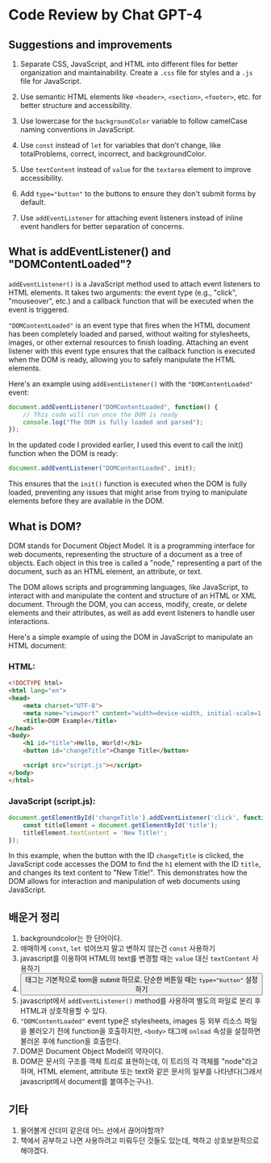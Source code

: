 # Code Review by Chat GPT-4
## Suggestions and improvements
1. Separate CSS, JavaScript, and HTML into different files for better organization and maintainability. Create a `.css` file for styles and a `.js` file for JavaScript.

2. Use semantic HTML elements like `<header>`, `<section>`, `<footer>`, etc. for better structure and accessibility.

3. Use lowercase for the `backgroundColor` variable to follow camelCase naming conventions in JavaScript.

4. Use `const` instead of `let` for variables that don't change, like totalProblems, correct, incorrect, and backgroundColor.

5. Use `textContent` instead of `value` for the `textarea` element to improve accessibility.

6. Add `type="button"` to the buttons to ensure they don't submit forms by default.

7. Use `addEventListener` for attaching event listeners instead of inline event handlers for better separation of concerns.

## What is addEventListener() and "DOMContentLoaded"?
`addEventListener()` is a JavaScript method used to attach event listeners to HTML elements. It takes two arguments: the event type (e.g., "click", "mouseover", etc.) and a callback function that will be executed when the event is triggered.

`"DOMContentLoaded"` is an event type that fires when the HTML document has been completely loaded and parsed, without waiting for stylesheets, images, or other external resources to finish loading. Attaching an event listener with this event type ensures that the callback function is executed when the DOM is ready, allowing you to safely manipulate the HTML elements.

Here's an example using `addEventListener()` with the `"DOMContentLoaded"` event:
```javascript
document.addEventListener("DOMContentLoaded", function() {
    // This code will run once the DOM is ready
    console.log("The DOM is fully loaded and parsed");
});
```
In the updated code I provided earlier, I used this event to call the init() function when the DOM is ready:
```javascript
document.addEventListener("DOMContentLoaded", init);
```
This ensures that the `init()` function is executed when the DOM is fully loaded, preventing any issues that might arise from trying to manipulate elements before they are available in the DOM.

## What is DOM?
DOM stands for Document Object Model. It is a programming interface for web documents, representing the structure of a document as a tree of objects. Each object in this tree is called a "node," representing a part of the document, such as an HTML element, an attribute, or text.

The DOM allows scripts and programming languages, like JavaScript, to interact with and manipulate the content and structure of an HTML or XML document. Through the DOM, you can access, modify, create, or delete elements and their attributes, as well as add event listeners to handle user interactions.

Here's a simple example of using the DOM in JavaScript to manipulate an HTML document:

### HTML:
```HTML
<!DOCTYPE html>
<html lang="en">
<head>
    <meta charset="UTF-8">
    <meta name="viewport" content="width=device-width, initial-scale=1.0">
    <title>DOM Example</title>
</head>
<body>
    <h1 id="title">Hello, World!</h1>
    <button id="changeTitle">Change Title</button>

    <script src="script.js"></script>
</body>
</html>
```
### JavaScript (script.js):
```javascript
document.getElementById('changeTitle').addEventListener('click', function() {
    const titleElement = document.getElementById('title');
    titleElement.textContent = 'New Title!';
});
```
In this example, when the button with the ID `changeTitle` is clicked, the JavaScript code accesses the DOM to find the `h1` element with the ID `title`, and changes its text content to "New Title!". This demonstrates how the DOM allows for interaction and manipulation of web documents using JavaScript.

## 배운거 정리
1. backgroundcolor는 한 단어이다.
2. 애매하게 `const`, `let` 섞어쓰지 말고 변하지 않는건 `const` 사용하기
3. javascript를 이용하여 HTML의 text를 변경할 때는 `value` 대신 `textContent` 사용하기
4. <button> 태그는 기본적으로 form을 submit 하므로, 단순한 버튼일 때는 `type="button"` 설정하기
5. javascript에서 `addEventListener()` method를 사용하여 별도의 파일로 분리 후 HTML과 상호작용할 수 있다.
6. `"DOMContentLoaded"` event type은 stylesheets, images 등 외부 리소스 파일을 불러오기 전에 function을 호출하지만, `<body>` 태그에 `onload` 속성을 설정하면 불러온 후에 function을 호출한다.
7. DOM은 Document Object Model의 약자이다.
8. DOM은 문서의 구조를 객체 트리로 표현하는데, 이 트리의 각 객체를 "node"라고 하며, HTML element, attribute 또는 text와 같은 문서의 일부를 나타낸다(그래서 javascript에서 document를 붙여주는구나). 

## 기타
1. 물어볼게 산더미 같은데 어느 선에서 끊어야할까?
2. 책에서 공부하고 나면 사용하려고 미뤄두던 것들도 있는데, 책하고 상호보완적으로 해야겠다.